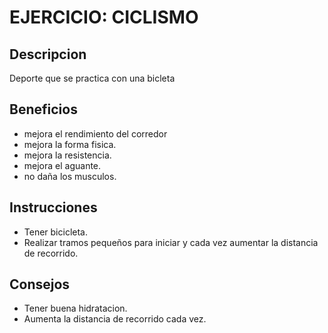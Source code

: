 # EJERCICIO: CICLISMO

## Descripcion
Deporte que se practica con una bicleta 


## Beneficios
- mejora el rendimiento del corredor 
- mejora la forma fisica.
- mejora la resistencia.
- mejora el aguante.
- no daña los musculos.

## Instrucciones
- Tener bicicleta.
- Realizar tramos pequeños para iniciar y cada vez aumentar la distancia de recorrido.

## Consejos
- Tener buena hidratacion.
- Aumenta la distancia de recorrido cada vez.
